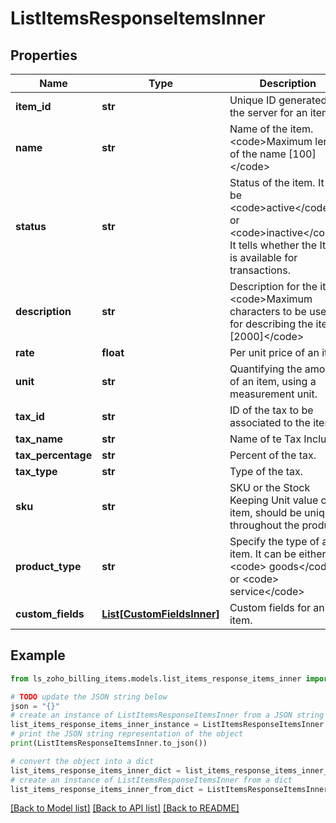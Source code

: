 # ListItemsResponseItemsInner


## Properties

Name | Type | Description | Notes
------------ | ------------- | ------------- | -------------
**item_id** | **str** | Unique ID generated by the server for an item. | [optional] 
**name** | **str** | Name of the item. &lt;code&gt;Maximum length of the name [100]&lt;/code&gt; | [optional] 
**status** | **str** | Status of the item. It can be &lt;code&gt;active&lt;/code&gt; or &lt;code&gt;inactive&lt;/code&gt;. It tells whether the Item is available for transactions. | [optional] 
**description** | **str** | Description for the item. &lt;code&gt;Maximum characters to be used for describing the item [2000]&lt;/code&gt; | [optional] 
**rate** | **float** | Per unit price of an item. | [optional] 
**unit** | **str** | Quantifying the amount of an item, using a measurement unit. | [optional] 
**tax_id** | **str** | ID of the tax to be associated to the item. | [optional] 
**tax_name** | **str** | Name of te Tax Included | [optional] 
**tax_percentage** | **str** | Percent of the tax. | [optional] 
**tax_type** | **str** | Type of the tax. | [optional] 
**sku** | **str** | SKU or the Stock Keeping Unit value of an item, should be unique throughout the product | [optional] 
**product_type** | **str** | Specify the type of an item. It can be either &lt;code&gt; goods&lt;/code&gt; or &lt;code&gt; service&lt;/code&gt; | [optional] 
**custom_fields** | [**List[CustomFieldsInner]**](CustomFieldsInner.md) | Custom fields for an item. | [optional] 

## Example

```python
from ls_zoho_billing_items.models.list_items_response_items_inner import ListItemsResponseItemsInner

# TODO update the JSON string below
json = "{}"
# create an instance of ListItemsResponseItemsInner from a JSON string
list_items_response_items_inner_instance = ListItemsResponseItemsInner.from_json(json)
# print the JSON string representation of the object
print(ListItemsResponseItemsInner.to_json())

# convert the object into a dict
list_items_response_items_inner_dict = list_items_response_items_inner_instance.to_dict()
# create an instance of ListItemsResponseItemsInner from a dict
list_items_response_items_inner_from_dict = ListItemsResponseItemsInner.from_dict(list_items_response_items_inner_dict)
```
[[Back to Model list]](../README.md#documentation-for-models) [[Back to API list]](../README.md#documentation-for-api-endpoints) [[Back to README]](../README.md)


